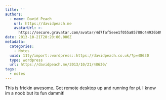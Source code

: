 ```yaml
---
title: ''
authors:
  - name: David Peach
    url: https://davidpeach.me
    avatarUrl: >-
      https://secure.gravatar.com/avatar/4d7faf5eee1f055a85788c44936b8995eaab6dfb004e7854ec747ccb272e91ee?s=96&d=mm&r=g
date: 2013-10-21T20:20:00.000Z
metadata:
  categories:
    - Notes
  uuid: 11ty/import::wordpress::https://davidpeach.co.uk/?p=48630
  type: wordpress
  url: https://davidpeach.me/2013/10/21/48630/
tags:
  - notes
---
```

This is frickin awesome. Got remote desktop up and running for pi. I know im a noob but its fun dammit!